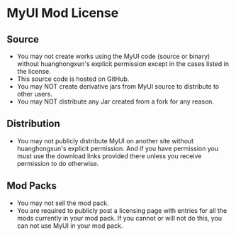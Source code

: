 # MyUI Mod License
## Source
  * You may not create works using the MyUI code (source or binary) without huanghongxun's explicit permission except in the cases listed in the license.
  * This source code is hosted on GitHub.
  * You may NOT create derivative jars from MyUI source to distribute to other users.
  * You may NOT distribute any Jar created from a fork for any reason.

## Distribution
  * You may not publicly distribute MyUI on another site without huanghongxun's explicit permission. And if you have permission you must use the download links provided there unless you receive permission to do otherwise.

 ## Mod Packs
  * You may not sell the mod pack.
  * You are required to publicly post a licensing page with entries for all the mods currently in your mod pack. If you cannot or will not do this, you can not use MyUI in your mod pack.